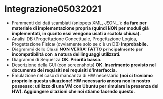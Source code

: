# Integrazione05032021

- Frammenti dei dati scambiati (snippets XML, JSON...): __da fare per materiale di implementazione propria (quindi NON per moduli già implementati, in quanto essi vengono usati a scatola chiusa).__
- Analisi DB (Progettazione Concettuale, Progettazione Logica, Progettazione Fisica) (ovviamente solo se c'è un DB) __Improbabile.__
- Diagrammi delle Classi __NON VERRA' FATTO principalmente per incompatibilità con la natura dei linguaggi utilizzati.__
- Diagrammi di Sequenza __OK. Priorità bassa.__
- Descrizione della GUI (con screenshots) __OK. Inserimento previsto nel documento dei requisiti nei requisiti d'interfaccia.__
- Emulazione nel caso di mancanza di HW necessario __(noi ci troviamo proprio in questa situazione! HW necessario ancora non in nostro possesso: utilizzo di una VM con Ubuntu per simulare la presenza del HW). Aggiungere citazioni che noi stiamo facendo questo.__
